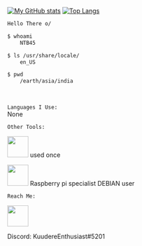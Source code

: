 [![My GitHub stats](https://github-readme-stats.vercel.app/api?username=NTB45&theme=midnight-purple&show_icons=true)](https://github.com/anuraghazra/github-readme-stats)
[![Top Langs](https://github-readme-stats.vercel.app/api/top-langs/?username=NTB45&theme=midnight-purple&layout=compact)](https://github.com/anuraghazra/github-readme-stats)
```bash
Hello There o/

$ whoami
    NTB45

$ ls /usr/share/locale/
    en_US

$ pwd
    /earth/asia/india
 ```
 </br>

 ```Languages I Use:```
</br>
None

```Other Tools:```

<img src="https://raw.githubusercontent.com/devicons/devicon/master/icons/arduino/arduino-original.svg" width=48px>   used once

<img src="https://raw.githubusercontent.com/devicons/devicon/master/icons/fedora/fedora-plain.svg" width=48px>   
Raspberry pi specialist
DEBIAN user

```Reach Me: ```


<a href="https://www.reddit.com/user/KuudereEnthusiast"><img src="./img/reddit.svg" width=48px> </a>

Discord: KuudereEnthusiast#5201
